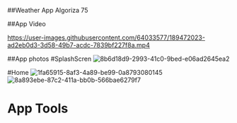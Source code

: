 ##Weather App Algoriza 75

##App Video

https://user-images.githubusercontent.com/64033577/189472023-ad2eb0d3-3d58-49b7-acdc-7839bf227f8a.mp4

##App photos 
#SplashScren
![8b6d18d9-2993-41c0-9bed-e06ad2645ea2](https://user-images.githubusercontent.com/64033577/189472223-eddf9b39-5b27-4d68-ab62-e23dc89d2513.jpg)

#Home
![1fa65915-8af3-4a89-be99-0a8793080145](https://user-images.githubusercontent.com/64033577/189472207-1e69ddc0-5484-45fc-bd11-3be2261411b0.jpg)
![8a893ebe-87c2-411a-bb0b-566bae6279f7](https://user-images.githubusercontent.com/64033577/189472217-bca18f78-a63f-4cbb-8c40-755d07fe1ea4.jpg)







# App Tools


